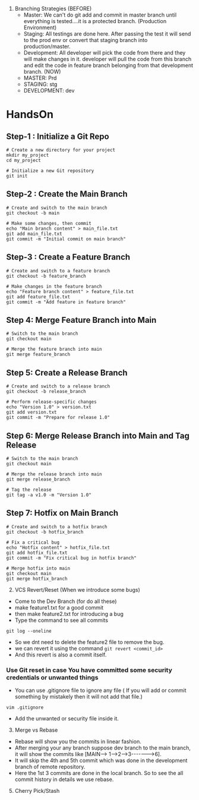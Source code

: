 1. Branching Strategies (BEFORE)
	- Master: We can't do git add and commit in master branch until everything is tested....it is a protected branch. (Production Environment)
	- Staging: All testings are done here. After passing the test it will send to the prod env or convert that staging branch into production/master.
	- Development: All developer will pick the code from there and they will make changes in it. developer will pull the code from this branch and edit the code in feature branch belonging from that development branch.
	(NOW)
	- MASTER: Prd
	- STAGING: stg
	- DEVELOPMENT: dev
# HandsOn

## Step-1 : Initialize a Git Repo
```
# Create a new directory for your project
mkdir my_project
cd my_project

# Initialize a new Git repository
git init
```
## Step-2 : Create the Main Branch
```
# Create and switch to the main branch
git checkout -b main

# Make some changes, then commit
echo "Main branch content" > main_file.txt
git add main_file.txt
git commit -m "Initial commit on main branch"
```
## Step-3 : Create a Feature Branch
```
# Create and switch to a feature branch
git checkout -b feature_branch

# Make changes in the feature branch
echo "Feature branch content" > feature_file.txt
git add feature_file.txt
git commit -m "Add feature in feature branch"
```
## Step 4: Merge Feature Branch into Main
```
# Switch to the main branch
git checkout main

# Merge the feature branch into main
git merge feature_branch
```
## Step 5: Create a Release Branch
```
# Create and switch to a release branch
git checkout -b release_branch

# Perform release-specific changes
echo "Version 1.0" > version.txt
git add version.txt
git commit -m "Prepare for release 1.0"
```
## Step 6: Merge Release Branch into Main and Tag Release
```
# Switch to the main branch
git checkout main

# Merge the release branch into main
git merge release_branch

# Tag the release
git tag -a v1.0 -m "Version 1.0"
```
## Step 7: Hotfix on Main Branch
```
# Create and switch to a hotfix branch
git checkout -b hotfix_branch

# Fix a critical bug
echo "Hotfix content" > hotfix_file.txt
git add hotfix_file.txt
git commit -m "Fix critical bug in hotfix branch"

# Merge hotfix into main
git checkout main
git merge hotfix_branch
```

2. VCS Revert/Reset (When we introduce some bugs)

- Come to the Dev Branch (for do all these)
- make feature1.txt for a good commit
- then make feature2.txt for introducing a bug 
- Type the command to see all commits
```
git log --oneline
```
- So we dnt need to delete the feature2 file to remove the bug.
- we can revert it using the command `git revert <commit_id>`
- And this revert is also a commit itself.
### Use Git reset in case You have committed some security credentials or unwanted things
- You can use .gitignore file to ignore any file ( If you will add or commit something by mistakely then it will not add that file.)
```
vim .gitignore
```
- Add the unwanted or security file inside it.

3. Merge vs Rebase
- Rebase will show you the commits in linear fashion.
- After merging your any branch suppose dev branch to the main branch, it will show the commits like [MAIN--> 1-->2-->3------->6]. 
- It will skip the 4th and 5th commit which was done in the development branch of remote repository.
- Here the 1st 3 commits are done in the local branch. So to see the all commit history in details we use rebase.

5. Cherry Pick/Stash